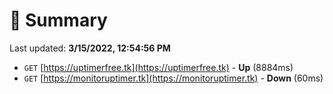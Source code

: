 # 📖 Summary
Last updated: **3/15/2022, 12:54:56 PM**

- `GET` [https://uptimerfree.tk](https://uptimerfree.tk) - **Up** (8884ms)
- `GET` [https://monitoruptimer.tk](https://monitoruptimer.tk) - **Down** (60ms)
